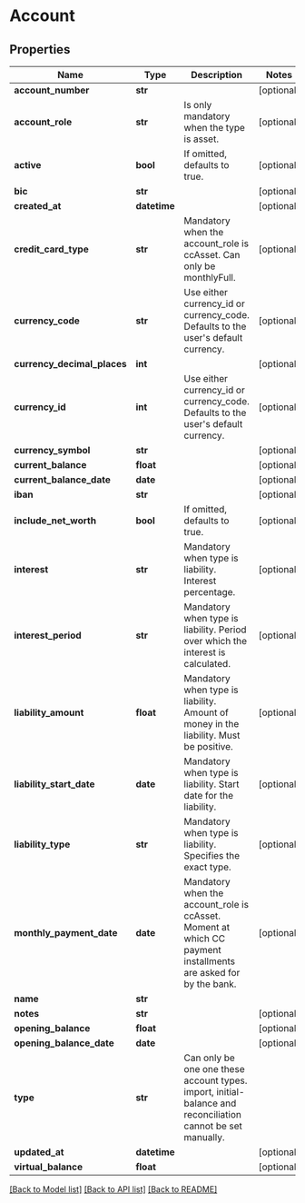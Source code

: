 # Account

## Properties
Name | Type | Description | Notes
------------ | ------------- | ------------- | -------------
**account_number** | **str** |  | [optional] 
**account_role** | **str** | Is only mandatory when the type is asset. | [optional] 
**active** | **bool** | If omitted, defaults to true. | [optional] 
**bic** | **str** |  | [optional] 
**created_at** | **datetime** |  | [optional] 
**credit_card_type** | **str** | Mandatory when the account_role is ccAsset. Can only be monthlyFull. | [optional] 
**currency_code** | **str** | Use either currency_id or currency_code. Defaults to the user&#39;s default currency. | [optional] 
**currency_decimal_places** | **int** |  | [optional] 
**currency_id** | **int** | Use either currency_id or currency_code. Defaults to the user&#39;s default currency. | [optional] 
**currency_symbol** | **str** |  | [optional] 
**current_balance** | **float** |  | [optional] 
**current_balance_date** | **date** |  | [optional] 
**iban** | **str** |  | [optional] 
**include_net_worth** | **bool** | If omitted, defaults to true. | [optional] 
**interest** | **str** | Mandatory when type is liability. Interest percentage. | [optional] 
**interest_period** | **str** | Mandatory when type is liability. Period over which the interest is calculated. | [optional] 
**liability_amount** | **float** | Mandatory when type is liability. Amount of money in the liability. Must be positive. | [optional] 
**liability_start_date** | **date** | Mandatory when type is liability. Start date for the liability. | [optional] 
**liability_type** | **str** | Mandatory when type is liability. Specifies the exact type. | [optional] 
**monthly_payment_date** | **date** | Mandatory when the account_role is ccAsset. Moment at which CC payment installments are asked for by the bank. | [optional] 
**name** | **str** |  | 
**notes** | **str** |  | [optional] 
**opening_balance** | **float** |  | [optional] 
**opening_balance_date** | **date** |  | [optional] 
**type** | **str** | Can only be one one these account types. import, initial-balance and reconciliation cannot be set manually. | 
**updated_at** | **datetime** |  | [optional] 
**virtual_balance** | **float** |  | [optional] 

[[Back to Model list]](../README.md#documentation-for-models) [[Back to API list]](../README.md#documentation-for-api-endpoints) [[Back to README]](../README.md)


